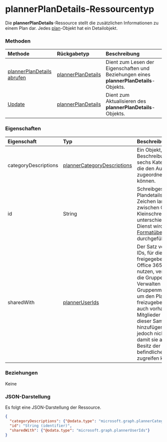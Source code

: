 # <a name="plannerplandetails-resource-type"></a>plannerPlanDetails-Ressourcentyp


Die **plannerPlanDetails**-Ressource stellt die zusätzlichen Informationen zu einem Plan dar. Jedes [plan](plannerplan.md)-Objekt hat ein Detailobjekt.


### <a name="methods"></a>Methoden

| Methode           | Rückgabetyp    |Beschreibung|
|:---------------|:--------|:----------|
|[plannerPlanDetails abrufen](../api/plannerplandetails_get.md) | [plannerPlanDetails](plannerplandetails.md) |Dient zum Lesen der Eigenschaften und Beziehungen eines **plannerPlanDetails**-Objekts.|
|[Update](../api/plannerplandetails_update.md) | [plannerPlanDetails](plannerplandetails.md)    |Dient zum Aktualisieren des **plannerPlanDetails**-Objekts. |


### <a name="properties"></a>Eigenschaften
| Eigenschaft       | Typ    |Beschreibung|
|:---------------|:--------|:----------|
|categoryDescriptions|[plannerCategoryDescriptions](plannercategorydescriptions.md)|Ein Objekt, das die Beschreibungen der sechs Kategorien angibt, die den Aufgaben im Plan zugeordnet werden können.|
|id|String| Schreibgeschützt. ID der Plandetails. Sie ist 28 Zeichen lang, und es wird zwischen Groß-und Kleinschreibung unterschieden. Für den Dienst wird eine [Formatüberprüfung](planner_identifiers_disclaimer.md) durchgeführt.|
|sharedWith|[plannerUserIds](planneruserids.md)|Der Satz von Benutzer-IDs, für die dieser Plan freigegeben ist. Wenn Sie Office 365 Gruppen nutzen, verwenden Sie die Gruppen-API zum Verwalten von Gruppenmitgliedschaften, um den Plan der [Gruppe](group.md) freizugeben. Sie können auch vorhandene Mitglieder der Gruppe zu dieser Sammlung hinzufügen, dies ist jedoch nicht erforderlich, damit sie auf den im Besitz der Gruppe befindlichen Plan zugreifen können. |

### <a name="relationships"></a>Beziehungen
Keine


### <a name="json-representation"></a>JSON-Darstellung

Es folgt eine JSON-Darstellung der Ressource.

<!-- {
  "blockType": "resource",
  "optionalProperties": [

  ],
  "@odata.type": "microsoft.graph.plannerPlanDetails"
}-->

```json
{
  "categoryDescriptions": {"@odata.type": "microsoft.graph.plannerCategoryDescriptions"},
  "id": "String (identifier)",
  "sharedWith": {"@odata.type": "microsoft.graph.plannerUserIds"}
}

```

<!-- uuid: 8fcb5dbc-d5aa-4681-8e31-b001d5168d79
2015-10-25 14:57:30 UTC -->
<!-- {
  "type": "#page.annotation",
  "description": "plannerPlanDetails resource",
  "keywords": "",
  "section": "documentation",
  "tocPath": ""
}-->